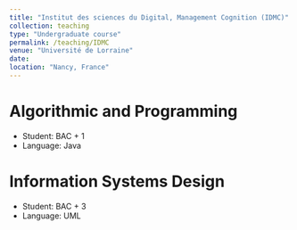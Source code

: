 ```yaml
---
title: "Institut des sciences du Digital, Management Cognition (IDMC)"
collection: teaching
type: "Undergraduate course"
permalink: /teaching/IDMC
venue: "Université de Lorraine"
date: 
location: "Nancy, France"
---
```


Algorithmic and Programming
======

* Student: BAC + 1
* Language: Java

Information Systems Design
======

* Student: BAC + 3
* Language: UML
